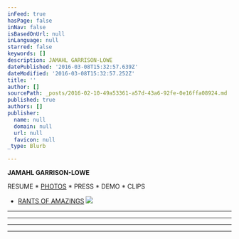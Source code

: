 ```yaml
---
inFeed: true
hasPage: false
inNav: false
isBasedOnUrl: null
inLanguage: null
starred: false
keywords: []
description: JAMAHL GARRISON-LOWE
datePublished: '2016-03-08T15:32:57.639Z'
dateModified: '2016-03-08T15:32:57.252Z'
title: ''
author: []
sourcePath: _posts/2016-02-10-49a53361-a57d-43a6-92fe-0e16ffa08924.md
published: true
authors: []
publisher:
  name: null
  domain: null
  url: null
  favicon: null
_type: Blurb

---
```

**JAMAHL GARRISON-LOWE**

RESUME     \*      [PHOTOS][0] \*      PRESS      \*      DEMO      \*   CLIPS        

* [RANTS OF AMAZINGS][1]
![](https://the-grid-user-content.s3-us-west-2.amazonaws.com/ebfdea4b-e399-4f13-868d-a2e1b112852d.jpg)

****

****

****

****

[0]: https://vimeo.com/125609573
[1]: https://thegrid.ai/jamahldotcom/184fdef1-2936-48fa-b192-e379f27a6d91/